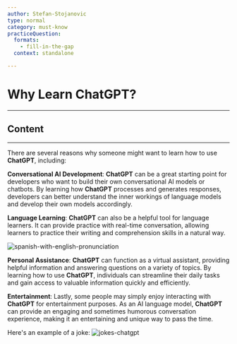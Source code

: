 ```yaml
---
author: Stefan-Stojanovic
type: normal
category: must-know
practiceQuestion:
  formats:
    - fill-in-the-gap
  context: standalone

---
```


# Why Learn ChatGPT?

---

## Content

---

There are several reasons why someone might want to learn how to use **ChatGPT**, including:

**Conversational AI Development**: **ChatGPT** can be a great starting point for developers who want to build their own conversational AI models or chatbots. By learning how **ChatGPT** processes and generates responses, developers can better understand the inner workings of language models and develop their own models accordingly.

**Language Learning**: **ChatGPT** can also be a helpful tool for language learners. It can provide practice with real-time conversation, allowing learners to practice their writing and comprehension skills in a natural way.

![spanish-with-english-pronunciation](https://img.enkipro.com/4dbeeca5737df181025e6b407d59bf3a.png)

**Personal Assistance**: **ChatGPT** can function as a virtual assistant, providing helpful information and answering questions on a variety of topics. By learning how to use **ChatGPT**, individuals can streamline their daily tasks and gain access to valuable information quickly and efficiently.

**Entertainment**: Lastly, some people may simply enjoy interacting with **ChatGPT** for entertainment purposes. As an AI language model, **ChatGPT** can provide an engaging and sometimes humorous conversation experience, making it an entertaining and unique way to pass the time.

Here's an example of a joke:
![jokes-chatgpt](https://img.enkipro.com/9d2298b1689873ad7b5016bf78abb4e6.png)